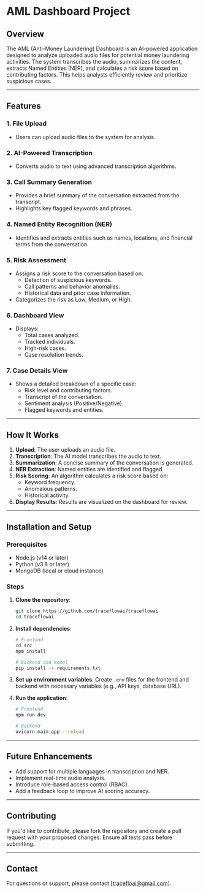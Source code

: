 # AML Dashboard Project

## Overview
The AML (Anti-Money Laundering) Dashboard is an AI-powered application designed to analyze uploaded audio files for potential money laundering activities. The system transcribes the audio, summarizes the content, extracts Named Entities (NER), and calculates a risk score based on contributing factors. This helps analysts efficiently review and prioritize suspicious cases.

---

## Features

### 1. **File Upload**
   - Users can upload audio files to the system for analysis.

### 2. **AI-Powered Transcription**
   - Converts audio to text using advanced transcription algorithms.

### 3. **Call Summary Generation**
   - Provides a brief summary of the conversation extracted from the transcript.
   - Highlights key flagged keywords and phrases.

### 4. **Named Entity Recognition (NER)**
   - Identifies and extracts entities such as names, locations, and financial terms from the conversation.

### 5. **Risk Assessment**
   - Assigns a risk score to the conversation based on:
     - Detection of suspicious keywords.
     - Call patterns and behavior anomalies.
     - Historical data and prior case information.
   - Categorizes the risk as Low, Medium, or High.

### 6. **Dashboard View**
   - Displays:
     - Total cases analyzed.
     - Tracked individuals.
     - High-risk cases.
     - Case resolution trends.

### 7. **Case Details View**
   - Shows a detailed breakdown of a specific case:
     - Risk level and contributing factors.
     - Transcript of the conversation.
     - Sentiment analysis (Positive/Negative).
     - Flagged keywords and entities.

---

## How It Works

1. **Upload**: The user uploads an audio file.
2. **Transcription**: The AI model transcribes the audio to text.
3. **Summarization**: A concise summary of the conversation is generated.
4. **NER Extraction**: Named entities are identified and flagged.
5. **Risk Scoring**: An algorithm calculates a risk score based on:
   - Keyword frequency.
   - Anomalous patterns.
   - Historical activity.
6. **Display Results**: Results are visualized on the dashboard for review.

---

## Installation and Setup

### Prerequisites
- Node.js (v14 or later)
- Python (v3.8 or later)
- MongoDB (local or cloud instance)

### Steps
1. **Clone the repository**:
   ```bash
   git clone https://github.com/traceflowai/traceflowai
   cd traceflowai
   ```

2. **Install dependencies**:
   ```bash
   # Frontend
   cd src
   npm install

   # Backend and model
   pip install -r requirements.txt
   ```

3. **Set up environment variables**:
   Create `.env` files for the frontend and backend with necessary variables (e.g., API keys, database URL).

4. **Run the application**:
   ```bash
   # Frontend
   npm run dev

   # Backend
   uvicorn main:app --reload
   ```
---

## Future Enhancements
- Add support for multiple languages in transcription and NER.
- Implement real-time audio analysis.
- Introduce role-based access control (RBAC).
- Add a feedback loop to improve AI scoring accuracy.

---

## Contributing
If you'd like to contribute, please fork the repository and create a pull request with your proposed changes. Ensure all tests pass before submitting.

---

## Contact
For questions or support, please contact [tracefloai@gmail.com].
